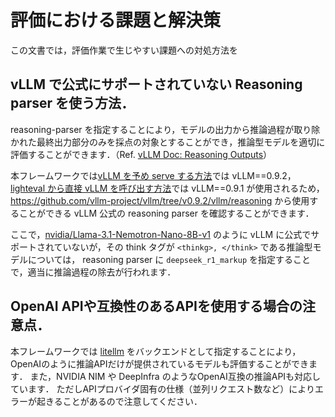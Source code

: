 # 評価における課題と解決策

この文書では，評価作業で生じやすい課題への対処方法を


## vLLM で公式にサポートされていない Reasoning parser を使う方法．
reasoning-parser を指定することにより，モデルの出力から推論過程が取り除かれた最終出力部分のみを採点の対象とすることができ，推論型モデルを適切に評価することができます．（Ref. [vLLM Doc: Reasoning Outputs](https://docs.vllm.ai/en/stable/features/reasoning_outputs.html)）

本フレームワークでは[vLLM を予め serve する方法](#１vllm-serve--lighteval推奨)では vLLM==0.9.2，[lighteval から直接 vLLM を呼び出す方法](#2lighteval--vllm-非推奨)では vLLM==0.9.1 が使用されるため，https://github.com/vllm-project/vllm/tree/v0.9.2/vllm/reasoning から使用することができる vLLM 公式の reasoning parser を確認することができます．

ここで，[nvidia/Llama-3.1-Nemotron-Nano-8B-v1](https://huggingface.co/nvidia/Llama-3.1-Nemotron-Nano-8B-v1) のように vLLM に公式でサポートされていないが，その think タグが `<thinkg>, </think>` である推論型モデルについては， reasoning parser に `deepseek_r1_markup` を指定することで，適当に推論過程の除去が行われます．

## OpenAI APIや互換性のあるAPIを使用する場合の注意点．
本フレームワークでは [litellm](https://github.com/BerriAI/litellm) をバックエンドとして指定することにより，OpenAIのように推論APIだけが提供されているモデルも評価することができます．
また，NVIDIA NIM や DeepInfra のようなOpenAI互換の推論APIも対応しています．
ただしAPIプロバイダ固有の仕様（並列リクエスト数など）によりエラーが起きることがあるので注意してください．
